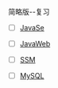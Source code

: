简略版--复习

- [ ] [JavaSe](https://github.com/Lxh04319/Mind/blob/master/1-JavaSe.km)
- [ ] [JavaWeb](https://github.com/Lxh04319/Mind/blob/master/2-JavaWeb.km)
- [ ] [SSM](https://github.com/Lxh04319/Mind/blob/master/3-SSM.km)
- [ ] [MySQL](https://github.com/Lxh04319/Mind/blob/master/4-MySQL.km)
  
  


